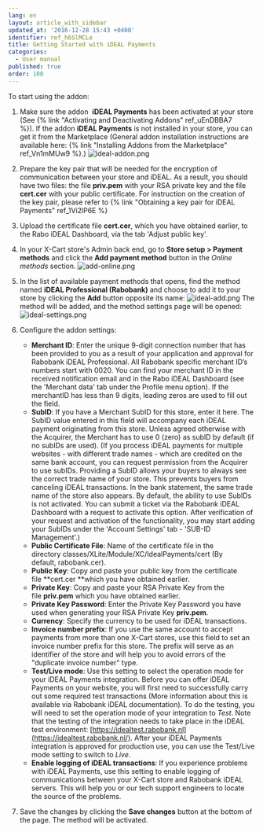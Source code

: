 ```yaml
---
lang: en
layout: article_with_sidebar
updated_at: '2016-12-28 15:43 +0400'
identifier: ref_h6SlMCLe
title: Getting Started with iDEAL Payments
categories:
  - User manual
published: true
order: 100
---
```


To start using the addon:

1.  Make sure the addon  **iDEAL Payments** has been activated at your store (See {% link "Activating and Deactivating Addons" ref_uEnDBBA7 %}). If the addon **iDEAL Payments** is not installed in your store, you can get it from the Marketplace (General addon installation instructions are available here: {% link "Installing Addons from the Marketplace" ref_Vn1mMUw9 %}.)
    ![ideal-addon.png]({{site.baseurl}}/attachments/ref_h6SlMCLe/ideal-addon.png)

2.  Prepare the key pair that will be needed for the encryption of communication between your store and iDEAL. As a result, you should have two files: the file **priv.pem** with your RSA private key and the file **cert.cer** with your public certificate. For instruction on the creation of the key pair, please refer to {% link "Obtaining a key pair for iDEAL Payments" ref_1Vi2lP6E %}

3.  Upload the certificate file **cert.cer**, which you have obtained earlier, to the Rabo iDEAL Dashboard, via the tab 'Adjust public key'.

4.  In your X-Cart store's Admin back end, go to **Store setup > Payment methods** and click the **Add payment method** button in the _Online methods_ section.
    ![add-online.png]({{site.baseurl}}/attachments/ref_h6SlMCLe/add-online.png)

5.  In the list of available payment methods that opens, find the method named **iDEAL Professional (Rabobank)** and choose to add it to your store by clicking the **Add** button opposite its name:
    ![ideal-add.png]({{site.baseurl}}/attachments/ref_h6SlMCLe/ideal-add.png)
    The method will be added, and the method settings page will be opened:
    ![ideal-settings.png]({{site.baseurl}}/attachments/ref_h6SlMCLe/ideal-settings.png)

6.  Configure the addon settings:

    *   **Merchant ID**: Enter the unique 9-digit connection number that has been provided to you as a result of your application and approval for Rabobank iDEAL Professional. All Rabobank specific merchant ID’s numbers start with 0020\. You can find your merchant ID in the received notification email and in the Rabo iDEAL Dashboard (see the 'Merchant data' tab under the Profile menu option). If the merchantID has less than 9 digits, leading zeros are used to fill out the field.  
    *   **SubID**: If you have a Merchant SubID for this store, enter it here. The SubID value entered in this field will accompany each iDEAL payment originating from this store. Unless agreed otherwise with the Acquirer, the Merchant has to use 0 (zero) as subID by default (if no subIDs are used).
        (If you process iDEAL payments for multiple websites - with different trade names - which are credited on the same bank account, you can request permission from the Acquirer to use subIDs. Providing a SubID allows your buyers to always see the correct trade name of your store. This prevents buyers from canceling iDEAL transactions. In the bank statement, the same trade name of the store also appears. By default, the ability to use SubIDs is not activated. You can submit a ticket via the Rabobank iDEAL Dashboard with a request to activate this option. After verification of your request and activation of the functionality, you may start adding your SubIDs under the 'Account Settings' tab - 'SUB-ID Management'.)  
    *   **Public Certificate File**: Name of the certificate file in the directory classes/XLite/Module/XC/IdealPayments/cert (By default, rabobank.cer).
    *   **Public Key**: Copy and paste your public key from the certificate file **cert.cer **which you have obtained earlier.
    *   **Private Key**: Copy and paste your RSA Private Key from the file **priv.pem** which you have obtained earlier. 
    *   **Private Key Password**: Enter the Private Key Password you have used when generating your RSA Private Key **priv.pem**.
    *   **Currency**: Specify the currency to be used for iDEAL transactions.
    *   **Invoice number prefix**: If you use the same account to accept payments from more than one X-Cart stores, use this field to set an invoice number prefix for this store. The prefix will serve as an identifier of the store and will help you to avoid errors of the "duplicate invoice number" type.
    *   **Test/Live mode**: Use this setting to select the operation mode for your iDEAL Payments integration. Before you can offer iDEAL Payments on your website, you will first need to successfully carry out some required test transactions (More information about this is available via Rabobank iDEAL documentation). To do the testing, you will need to set the operation mode of your integration to _Test_. Note that the testing of the integration needs to take place in the iDEAL test environment: [https://idealtest.rabobank.nl](https://idealtest.rabobank.nl/). After your iDEAL Payments integration is approved for production use, you can use the Test/Live mode setting to switch to _Live_.
    *   **Enable logging of iDEAL transactions**: If you experience problems with iDEAL Payments, use this setting to enable logging of communications between your X-Cart store and Rabobank iDEAL servers. This will help you or our tech support engineers to locate the source of the problems.

7.  Save the changes by clicking the **Save changes** button at the bottom of the page. The method will be activated.
